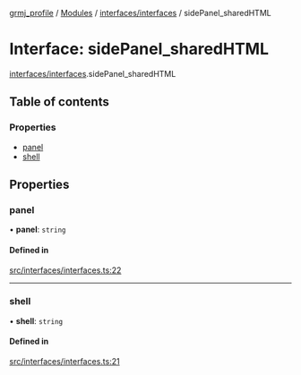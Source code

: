 [grmj_profile](../README.md) / [Modules](../modules.md) / [interfaces/interfaces](../modules/interfaces_interfaces.md) / sidePanel\_sharedHTML

# Interface: sidePanel\_sharedHTML

[interfaces/interfaces](../modules/interfaces_interfaces.md).sidePanel_sharedHTML

## Table of contents

### Properties

- [panel](interfaces_interfaces.sidePanel_sharedHTML.md#panel)
- [shell](interfaces_interfaces.sidePanel_sharedHTML.md#shell)

## Properties

### panel

• **panel**: `string`

#### Defined in

[src/interfaces/interfaces.ts:22](https://github.com/Gordon2735/grmj_profile/blob/1239e9c/src/interfaces/interfaces.ts#L22)

___

### shell

• **shell**: `string`

#### Defined in

[src/interfaces/interfaces.ts:21](https://github.com/Gordon2735/grmj_profile/blob/1239e9c/src/interfaces/interfaces.ts#L21)
